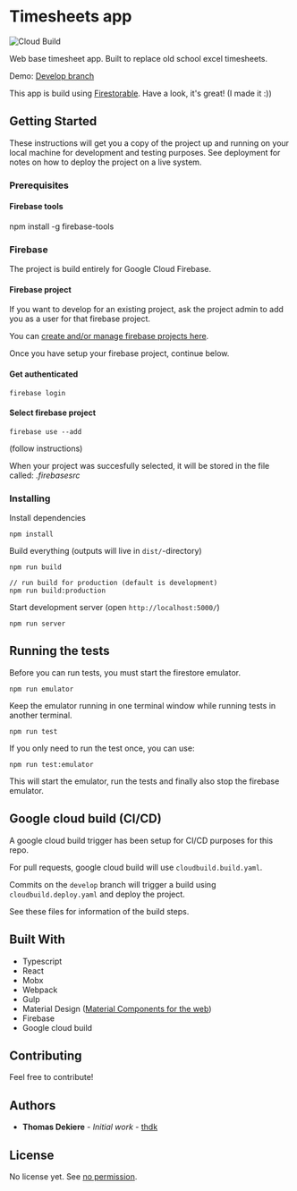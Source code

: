 # Timesheets app

![Cloud Build](https://storage.googleapis.com/timesheets-ffc4b-badges/builds/timesheets/branches/develop.svg?branch=develop)

Web base timesheet app. Built to replace old school excel timesheets.

Demo: [Develop branch](https://timesheets-ffc4b.firebaseapp.com)

This app is build using [Firestorable](https://github.com/thdk/firestorable). Have a look, it's great! (I made it :))

## Getting Started

These instructions will get you a copy of the project up and running on your local machine for development and testing purposes. See deployment for notes on how to deploy the project on a live system.

### Prerequisites

#### Firebase tools

npm install -g firebase-tools

### Firebase

The project is build entirely for Google Cloud Firebase.

#### Firebase project

If you want to develop for an existing project, ask the project admin to add you as a user for that firebase project.

You can [create and/or manage firebase projects here](https://console.firebase.google.com).

Once you have setup your firebase project, continue below.

#### Get authenticated

`firebase login`

#### Select firebase project
`firebase use --add`

(follow instructions)

When your project was succesfully selected, it will be stored in the file called: *.firebasesrc*

### Installing

Install dependencies

    npm install

Build everything (outputs will live in `dist/`-directory)

    npm run build

    // run build for production (default is development)
    npm run build:production

Start development server (open `http://localhost:5000/`)

    npm run server

## Running the tests

Before you can run tests, you must start the firestore emulator.

```shell
npm run emulator
```
Keep the emulator running in one terminal window while running tests in another terminal.

```shell
npm run test
```

If you only need to run the test once, you can use:

```shell
npm run test:emulator
```
This will start the emulator, run the tests and finally also stop the firebase emulator.

## Google cloud build (CI/CD)

A google cloud build trigger has been setup for CI/CD purposes for this repo.

For pull requests, google cloud build will use `cloudbuild.build.yaml`.

Commits on the `develop` branch will trigger a build using `cloudbuild.deploy.yaml` and deploy the project.

See these files for information of the build steps.

## Built With

* Typescript
* React
* Mobx
* Webpack
* Gulp
* Material Design ([Material Components for the web](https://github.com/material-components/material-components-web))
* Firebase
* Google cloud build

## Contributing

Feel free to contribute!

## Authors

* **Thomas Dekiere** - *Initial work* - [thdk](https://github.com/thdk)

## License

No license yet. See [no permission](https://choosealicense.com/no-permission/).